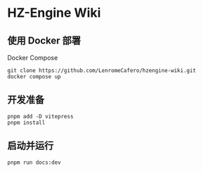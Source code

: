 # HZ-Engine Wiki

## 使用 Docker 部署

Docker Compose

```
git clone https://github.com/LenromeCafero/hzengine-wiki.git
docker compose up
```

## 开发准备

```pnpm
pnpm add -D vitepress
pnpm install
```

## 启动并运行

```pnpm
pnpm run docs:dev
```